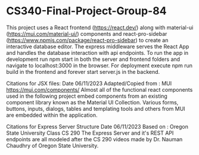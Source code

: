 # CS340-Final-Project-Group-84

This project uses a React frontend (https://react.dev/) along with material-ui (https://mui.com/material-ui/) components and react-pro-sidebar (https://www.npmjs.com/package/react-pro-sidebar) to create an interactive database editor. The express middleware serves the React App and handles the database interaction with api endpoints. To run the app in development run npm start in both the server and frontend folders and navigate to localhost:3000 in the browser. For deployment execute npm run build in the frontend and forever start server.js in the backend.


Citations for JSX files:
Date 06/11/2023
Adapted/Copied from : MUI https://mui.com/components/ 
Almost all of the functional react components used in the following project embed components from an existing component library known as the Material UI Collection.
Various forms, buttons, inputs, dialogs, tables and templating tools and others from MUI are embedded within the application.


Citations for Express Server Structure
Date 06/11/2023
Based on : Oregon State University Class CS 290
The Express Server and it's REST API endpoints are all modeled after the CS 290 videos made by Dr. Nauman Chaudhry of Oregon State University.

